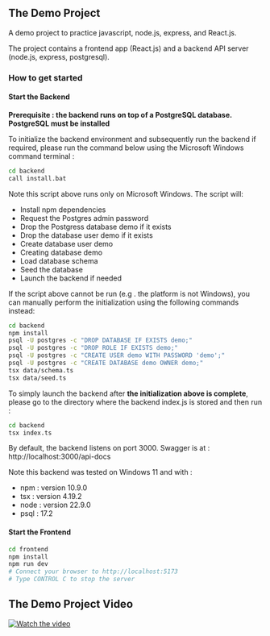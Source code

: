 ## The Demo Project

A demo project to practice javascript, node.js, express, and React.js.

The project contains a frontend app (React.js) and a backend API server (node.js, express, postgresql).

### How to get started

#### Start the Backend

**Prerequisite : the backend runs on top of a PostgreSQL database. PostgreSQL must be installed**

To initialize the backend environment and subsequently run the backend if required, please run the command below using the Microsoft Windows  command terminal :
```bash
cd backend
call install.bat
```

Note this script  above runs only on Microsoft Windows.
The script will:
- Install npm dependencies
- Request the Postgres admin password
- Drop the Postgress database demo if it exists
- Drop the database user demo if it exists
- Create database user demo
- Creating database demo
- Load database schema
- Seed the database
- Launch the backend if needed

If the script above cannot be run (e.g . the platform is not Windows), you can manually perform the initialization using the following commands  instead:
```bash
cd backend
npm install
psql -U postgres -c "DROP DATABASE IF EXISTS demo;"
psql -U postgres -c "DROP ROLE IF EXISTS demo;"
psql -U postgres -c "CREATE USER demo WITH PASSWORD 'demo';"
psql -U postgres -c "CREATE DATABASE demo OWNER demo;"
tsx data/schema.ts
tsx data/seed.ts
```

To simply launch the backend after **the initialization above is complete**,
please go to the directory where the backend index.js is stored
and then run :
```bash
cd backend
tsx index.ts
```

By default, the backend listens on port 3000.
Swagger is at : http://localhost:3000/api-docs

Note this backend was tested on Windows 11 and with :
* npm :  version 10.9.0
* tsx :  version  4.19.2
* node : version 22.9.0
* psql :  17.2


#### Start the Frontend

```bash
cd frontend
npm install
npm run dev
# Connect your browser to http://localhost:5173
# Type CONTROL C to stop the server
```

## The Demo Project Video
[![Watch the video](https://i.sstatic.net/Vp2cE.png)](https://youtu.be/vt5fpE0bzSY)
